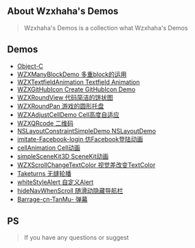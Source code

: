 ## About Wzxhaha's Demos 
> Wzxhaha's Demos is a collection what Wzxhaha's Demos

##  Demos
*   [Object-C](#donethumbsup)
  *   [WZXManyBlockDemo  多重block的运用](https://github.com/Wzxhaha/WZXManyBlockDemo)
  *   [WZXTextfieldAnimation  Textfield Animation](https://github.com/Wzxhaha/WZXTextfieldAnimation)
  *   [WZXGitHubIcon Create GitHubIcon Demo](https://github.com/Wzxhaha/WZXGitHubIcon)
  *   [WZXRoundView 代码简洁的饼状图](https://github.com/Wzxhaha/WZXRoundView)
  *   [WZXRoundPan 游戏的圆形托盘](https://github.com/Wzxhaha/WZXRoundPan)
  *   [WZXAdjustCellDemo Cell高度自适应](https://github.com/Wzxhaha/WZXAdjustCellDemo)
  *   [WZXQRcode 二维码](https://github.com/Wzxhaha/WZXQRcode)
  *   [NSLayoutConstraintSimpleDemo NSLayoutDemo](https://github.com/Wzxhaha/NSLayoutConstraintSimpleDemo)
  *   [imitate-Facebook-login 仿Facebook登陆动画](https://github.com/Wzxhaha/imitate-Facebook-login)
  *   [cellAnimation Cell动画](https://github.com/Wzxhaha/cellAnimation)
  *   [simpleSceneKit3D SceneKit动画](https://github.com/Wzxhaha/simpleSceneKit3D)
  *   [WZXScrollChangeTextColor 视觉差改变TextColor](https://github.com/Wzxhaha/WZXScrollChangeTextColor)
  *   [Taketurns 无缝轮播](https://github.com/Wzxhaha/Taketurns)
  *   [whiteStyleAlert 自定义Alert](https://github.com/Wzxhaha/whiteStyleAlert)
  *   [hideNavWhenScroll 随滑动隐藏导航栏](https://github.com/Wzxhaha/hideNavWhenScroll)
  *   [Barrage-cn-TanMu- 弹幕](https://github.com/Wzxhaha/Barrage-cn-TanMu-)


## PS
> If you have any questions or suggest
